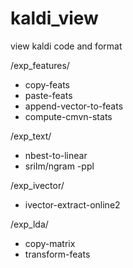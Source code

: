 # kaldi_view
view kaldi code and format

/exp_features/
 - copy-feats
 - paste-feats
 - append-vector-to-feats
 - compute-cmvn-stats

/exp_text/
 - nbest-to-linear
 - srilm/ngram -ppl

/exp_ivector/
 - ivector-extract-online2

/exp_lda/
 - copy-matrix
 - transform-feats
